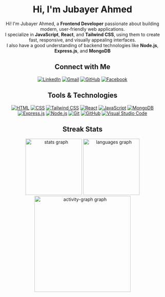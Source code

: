 <div align="center">

  <!--<img src="./807ea1d026cef25e7e8f7d589c00cfd1.jpg" alt="Banner Image" width="100%" /> -->

  <h1>Hi, I'm Jubayer Ahmed</h1>


<p>
     Hi! I'm Jubayer Ahmed, a <strong>Frontend Developer</strong> passionate about building modern, user-friendly web applications. </br>
     I specialize in <strong>JavaScript</strong>, <strong>React</strong>, and <strong>Tailwind CSS</strong>, using them to create fast, responsive, and visually appealing interfaces. </br>
     I also have a good understanding of backend technologies like <strong>Node.js</strong>, <strong>Express.js</strong>, and <strong>MongoDB</strong>
</p>

  <h2>Connect with Me</h2>

  <p align='center'>
    <a href="https://www.linkedin.com/in/jubayer-ahmed1/"><img src="https://img.shields.io/badge/linkedin-%230A66C2.svg?style=for-the-badge&logo=linkedin&logoColor=white" alt="LinkedIn"/></a>
    <a href="mailto:jubayerahmed.dev@gmail.com"><img src="https://img.shields.io/badge/gmail-%23EA4335.svg?style=for-the-badge&logo=gmail&logoColor=white" alt="Gmail"/></a>
    <a href="https://github.com/jubayerahmed46"><img src="https://img.shields.io/badge/github-%23181717.svg?style=for-the-badge&logo=github&logoColor=white" alt="GitHub"/></a>
    <a href="https://www.facebook.com/jubayerahmed.dev"><img src="https://img.shields.io/badge/facebook-%231877F2.svg?style=for-the-badge&logo=facebook&logoColor=white" alt="Facebook"/></a>
  </p>

  <h2>Tools & Technologies</h2>

  <p align='center'>
    <a href="https://www.w3.org/html/" target="_blank"><img src="https://img.shields.io/badge/HTML5%20-%23E34F26.svg?style=for-the-badge&logo=html5&logoColor=white" alt="HTML"></a>
    <a href="https://www.w3schools.com/css/" target="_blank"><img src="https://img.shields.io/badge/CSS%20-%231572B6.svg?style=for-the-badge&logo=css3&logoColor=white" alt="CSS"></a>
    <a href="https://tailwindcss.com/" target="_blank"><img src="https://img.shields.io/badge/Tailwind_CSS-%2338B2AC.svg?style=for-the-badge&logo=tailwind-css&logoColor=white" alt="Tailwind CSS"></a>
    <a href="#"><img src="https://img.shields.io/badge/React-61DAFB?style=for-the-badge&logo=react&logoColor=black" alt="React"></a>
    <a href="https://developer.mozilla.org/en-US/docs/Web/JavaScript" target="_blank"><img src="https://img.shields.io/badge/JavaScript%20-%23F7DF1E.svg?style=for-the-badge&logo=javascript&logoColor=black" alt="JavaScript"></a>
    <a href="#"><img src="https://img.shields.io/badge/MongoDB-47A248?style=for-the-badge&logo=mongodb&logoColor=white" alt="MongoDB"></a>
    <a href="#"><img src="https://img.shields.io/badge/Express.js-000000?style=for-the-badge&logo=express&logoColor=white" alt="Express.js"></a>
    <a href="https://github.com/search?q=user%3ADenverCoder1+language%3Ajavascript"><img src="https://img.shields.io/badge/Node.js-43853D.svg?style=for-the-badge&logo=node.js&logoColor=white" alt="Node.js"></a>
    <a href="#"><img src="https://img.shields.io/badge/Git%20-%23F05033.svg?style=for-the-badge&logo=git&logoColor=white" alt="Git"></a>
    <a href="#"><img src="https://img.shields.io/badge/github-%23181717.svg?style=for-the-badge&logo=github&logoColor=white" alt="GitHub"></a>
    <a href="#"><img src="https://img.shields.io/badge/Visual%20Studio%20Code-0078d7.svg?style=for-the-badge&logo=visual-studio-code&logoColor=white" alt="Visual Studio Code"></a>
  </p>

  <h2>Streak Stats</h2>

<div align="center">
  <img src="https://github-readme-stats.vercel.app/api?username=mr-jubayer&hide_title=false&hide_rank=false&show_icons=true&include_all_commits=true&count_private=true&disable_animations=false&theme=react&locale=en&hide_border=true&order=1" height="176" alt="stats graph"  />
  <img src="https://github-readme-stats.vercel.app/api/top-langs?username=mr-jubayer&locale=en&hide_title=false&layout=compact&card_width=320&langs_count=5&theme=react&hide_border=true&order=2" height="176" alt="languages graph"  />
  <img src="https://github-readme-activity-graph.vercel.app/graph?username=mr-jubayer&radius=16&theme=react&area=true&order=5&hide_border=true" height="300" alt="activity-graph graph"  />
</div>

</div>
